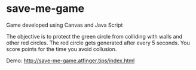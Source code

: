 # save-me-game
Game developed using Canvas and Java Script

The objective is to protect the green circle from colliding with walls and other red circles. The red circle gets generated after every 5 seconds. You score points for the time you avoid collusion.

Demo:
http://save-me-game.atfinger.tips/index.html
